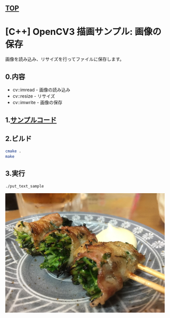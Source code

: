[TOP](https://github.com/maemori/OpenCV3_Sample/)
----

# [C++] OpenCV3 描画サンプル: 画像の保存

画像を読み込み、リサイズを行ってファイルに保存します。

## 0.内容

* cv::imread - 画像の読み込み
* cv::resize - リサイズ
* cv::imwrite - 画像の保存

## 1.[サンプルコード](./main.cpp)

## 2.ビルド

``` bash
cmake .
make
```

## 3.実行

``` bash
./put_text_sample
```

![実行結果イメージ](./etc/Execution_result/output.jpg)
